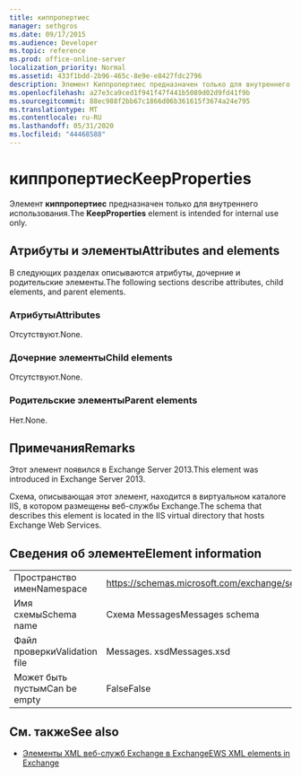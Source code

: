 ```yaml
---
title: киппропертиес
manager: sethgros
ms.date: 09/17/2015
ms.audience: Developer
ms.topic: reference
ms.prod: office-online-server
localization_priority: Normal
ms.assetid: 433f1bdd-2b96-465c-8e9e-e8427fdc2796
description: Элемент Киппропертиес предназначен только для внутреннего использования.
ms.openlocfilehash: a27e3ca9ced1f941f47f441b5089d02d9fd41f9b
ms.sourcegitcommit: 88ec988f2bb67c1866d06b361615f3674a24e795
ms.translationtype: MT
ms.contentlocale: ru-RU
ms.lasthandoff: 05/31/2020
ms.locfileid: "44468588"
---
```

# <a name="keepproperties"></a><span data-ttu-id="bfb62-103">киппропертиес</span><span class="sxs-lookup"><span data-stu-id="bfb62-103">KeepProperties</span></span>

<span data-ttu-id="bfb62-104">Элемент **киппропертиес** предназначен только для внутреннего использования.</span><span class="sxs-lookup"><span data-stu-id="bfb62-104">The **KeepProperties** element is intended for internal use only.</span></span> 

## <a name="attributes-and-elements"></a><span data-ttu-id="bfb62-105">Атрибуты и элементы</span><span class="sxs-lookup"><span data-stu-id="bfb62-105">Attributes and elements</span></span>

<span data-ttu-id="bfb62-106">В следующих разделах описываются атрибуты, дочерние и родительские элементы.</span><span class="sxs-lookup"><span data-stu-id="bfb62-106">The following sections describe attributes, child elements, and parent elements.</span></span>
  
### <a name="attributes"></a><span data-ttu-id="bfb62-107">Атрибуты</span><span class="sxs-lookup"><span data-stu-id="bfb62-107">Attributes</span></span>

<span data-ttu-id="bfb62-108">Отсутствуют.</span><span class="sxs-lookup"><span data-stu-id="bfb62-108">None.</span></span>
  
### <a name="child-elements"></a><span data-ttu-id="bfb62-109">Дочерние элементы</span><span class="sxs-lookup"><span data-stu-id="bfb62-109">Child elements</span></span>

<span data-ttu-id="bfb62-110">Отсутствуют.</span><span class="sxs-lookup"><span data-stu-id="bfb62-110">None.</span></span>
  
### <a name="parent-elements"></a><span data-ttu-id="bfb62-111">Родительские элементы</span><span class="sxs-lookup"><span data-stu-id="bfb62-111">Parent elements</span></span>

<span data-ttu-id="bfb62-112">Нет.</span><span class="sxs-lookup"><span data-stu-id="bfb62-112">None.</span></span>
  
## <a name="remarks"></a><span data-ttu-id="bfb62-113">Примечания</span><span class="sxs-lookup"><span data-stu-id="bfb62-113">Remarks</span></span>

<span data-ttu-id="bfb62-114">Этот элемент появился в Exchange Server 2013.</span><span class="sxs-lookup"><span data-stu-id="bfb62-114">This element was introduced in Exchange Server 2013.</span></span>
  
<span data-ttu-id="bfb62-115">Схема, описывающая этот элемент, находится в виртуальном каталоге IIS, в котором размещены веб-службы Exchange.</span><span class="sxs-lookup"><span data-stu-id="bfb62-115">The schema that describes this element is located in the IIS virtual directory that hosts Exchange Web Services.</span></span>
  
## <a name="element-information"></a><span data-ttu-id="bfb62-116">Сведения об элементе</span><span class="sxs-lookup"><span data-stu-id="bfb62-116">Element information</span></span>

|||
|:-----|:-----|
|<span data-ttu-id="bfb62-117">Пространство имен</span><span class="sxs-lookup"><span data-stu-id="bfb62-117">Namespace</span></span>  <br/> |https://schemas.microsoft.com/exchange/services/2006/messages  <br/> |
|<span data-ttu-id="bfb62-118">Имя схемы</span><span class="sxs-lookup"><span data-stu-id="bfb62-118">Schema name</span></span>  <br/> |<span data-ttu-id="bfb62-119">Схема Messages</span><span class="sxs-lookup"><span data-stu-id="bfb62-119">Messages schema</span></span>  <br/> |
|<span data-ttu-id="bfb62-120">Файл проверки</span><span class="sxs-lookup"><span data-stu-id="bfb62-120">Validation file</span></span>  <br/> |<span data-ttu-id="bfb62-121">Messages. xsd</span><span class="sxs-lookup"><span data-stu-id="bfb62-121">Messages.xsd</span></span>  <br/> |
|<span data-ttu-id="bfb62-122">Может быть пустым</span><span class="sxs-lookup"><span data-stu-id="bfb62-122">Can be empty</span></span>  <br/> |<span data-ttu-id="bfb62-123">False</span><span class="sxs-lookup"><span data-stu-id="bfb62-123">False</span></span>  <br/> |
   
## <a name="see-also"></a><span data-ttu-id="bfb62-124">См. также</span><span class="sxs-lookup"><span data-stu-id="bfb62-124">See also</span></span>



- [<span data-ttu-id="bfb62-125">Элементы XML веб-служб Exchange в Exchange</span><span class="sxs-lookup"><span data-stu-id="bfb62-125">EWS XML elements in Exchange</span></span>](ews-xml-elements-in-exchange.md)

